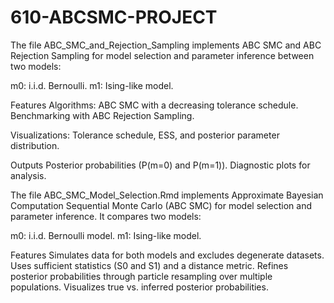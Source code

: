 # 610-ABCSMC-PROJECT


The file ABC_SMC_and_Rejection_Sampling implements ABC SMC and ABC Rejection Sampling for model selection and parameter inference between two models:

m0: i.i.d. Bernoulli.
m1: Ising-like model.

Features
Algorithms:
ABC SMC with a decreasing tolerance schedule.
Benchmarking with ABC Rejection Sampling.

Visualizations:
Tolerance schedule, ESS, and posterior parameter distribution.

Outputs
Posterior probabilities (P(m=0) and P(m=1)).
Diagnostic plots for analysis.


The file ABC_SMC_Model_Selection.Rmd implements Approximate Bayesian Computation Sequential Monte Carlo (ABC SMC) for model selection and parameter inference. It compares two models:

m0: i.i.d. Bernoulli model.
m1: Ising-like model.

Features
Simulates data for both models and excludes degenerate datasets.
Uses sufficient statistics (S0 and S1) and a distance metric.
Refines posterior probabilities through particle resampling over multiple populations.
Visualizes true vs. inferred posterior probabilities.
